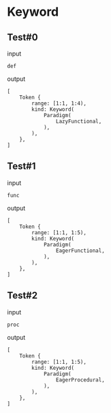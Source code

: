 # Keyword

## Test#0

input

```husky
def
```

output

```husky
[
    Token {
        range: [1:1, 1:4),
        kind: Keyword(
            Paradigm(
                LazyFunctional,
            ),
        ),
    },
]
```

## Test#1

input

```husky
func
```

output

```husky
[
    Token {
        range: [1:1, 1:5),
        kind: Keyword(
            Paradigm(
                EagerFunctional,
            ),
        ),
    },
]
```

## Test#2

input

```husky
proc
```

output

```husky
[
    Token {
        range: [1:1, 1:5),
        kind: Keyword(
            Paradigm(
                EagerProcedural,
            ),
        ),
    },
]
```
